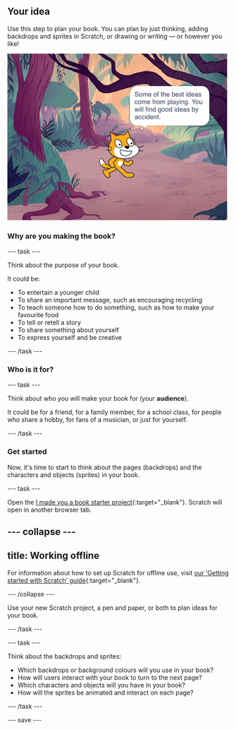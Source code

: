 ## Your idea

Use this step to plan your book. You can plan by just thinking, adding backdrops and sprites in Scratch, or drawing or writing — or however you like! 

![The Stage showing a sprite thinking, "Some of the best ideas come from playing. You will find good ideas by accident."](images/best-ideas.png)

### Why are you making the book?

--- task ---

Think about the purpose of your book. 

It could be:
- To entertain a younger child
- To share an important message, such as encouraging recycling
- To teach someone how to do something, such as how to make your favourite food
- To tell or retell a story
- To share something about yourself
- To express yourself and be creative

--- /task ---

### Who is it for?

--- task ---

Think about who you will make your book for (your **audience**).

It could be for a friend, for a family member, for a school class, for people who share a hobby, for fans of a musician, or just for yourself.

--- /task ---

### Get started

Now, it's time to start to think about the pages (backdrops) and the characters and objects (sprites) in your book.

--- task ---

Open the [I made you a book starter project](https://scratch.mit.edu/projects/582223042/editor){:target="_blank"}. Scratch will open in another browser tab.

--- collapse ---
---
title: Working offline
---

For information about how to set up Scratch for offline use, visit [our 'Getting started with Scratch' guide](https://projects.raspberrypi.org/en/projects/getting-started-scratch){:target="_blank"}.

--- /collapse ---

Use your new Scratch project, a pen and paper, or both to plan ideas for your book.

--- /task ---

--- task ---

Think about the backdrops and sprites:
- Which backdrops or background colours will you use in your book? 
- How will users interact with your book to turn to the next page?
- Which characters and objects will you have in your book? 
- How will the sprites be animated and interact on each page?

--- /task ---

--- save ---
